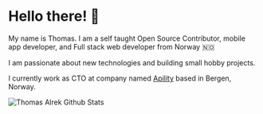 # Hello there! 👋

My name is Thomas. I am a self taught Open Source Contributor, mobile app developer, and Full stack web developer from Norway 🇳🇴

I am passionate about new technologies and building small hobby projects.

I currently work as CTO at company named [Apility](https://www.apility.no/) based in Bergen, Norway.

![Thomas Alrek Github Stats](https://github-readme-stats.vercel.app/api?username=thomas-alrek&show_icons=true)
